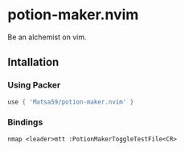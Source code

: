 # potion-maker.nvim

Be an alchemist on vim.

## Intallation

### Using Packer

```lua
use { 'Matsa59/potion-maker.nvim' }
```

### Bindings

```vim
nmap <leader>mtt :PotionMakerToggleTestFile<CR>
```
